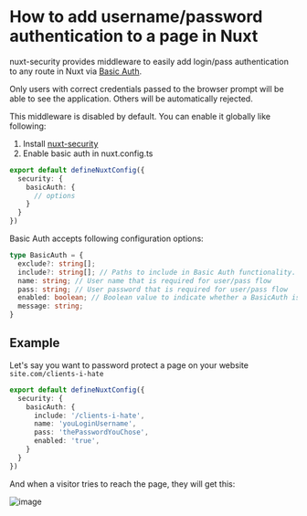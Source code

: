 # How to add username/password authentication to a page in Nuxt

nuxt-security provides middleware to easily add login/pass authentication to any route in Nuxt via [Basic Auth](https://nuxt-security.vercel.app/middleware/basic-auth).

Only users with correct credentials passed to the browser prompt will be able to see the application. Others will be automatically rejected.

This middleware is disabled by default. You can enable it globally like following:

1. Install [nuxt-security](https://nuxt-security.vercel.app/)
2. Enable basic auth in nuxt.config.ts
```ts
export default defineNuxtConfig({
  security: {
    basicAuth: {
      // options
    }
  }
})
```

Basic Auth accepts following configuration options:
```ts
type BasicAuth = {
  exclude?: string[];
  include?: string[]; // Paths to include in Basic Auth functionality.
  name: string; // User name that is required for user/pass flow
  pass: string; // User password that is required for user/pass flow
  enabled: boolean; // Boolean value to indicate whether a BasicAuth is enabled or not.
  message: string;
}
```

## Example

Let's say you want to password protect a page on your website `site.com/clients-i-hate`
```ts
export default defineNuxtConfig({
  security: {
    basicAuth: {
      include: '/clients-i-hate',
      name: 'youLoginUsername',
      pass: 'thePasswordYouChose',
      enabled: 'true',
    }
  }
})
```

And when a visitor tries to reach the page, they will get this: 

![image](https://github.com/user-attachments/assets/b1442ee8-408f-475a-8558-f170824c70ec)


